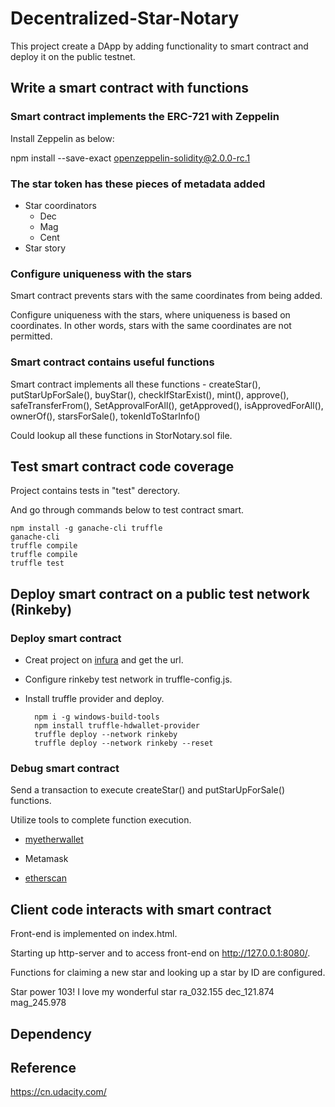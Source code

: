 # Decentralized-Star-Notary

This project create a DApp by adding functionality to smart contract and deploy it on the public testnet.

## Write a smart contract with functions

### Smart contract implements the ERC-721 with Zeppelin

Install Zeppelin as below:

npm install --save-exact openzeppelin-solidity@2.0.0-rc.1

### The star token has these pieces of metadata added

-  Star coordinators
	- Dec
    - Mag
	- Cent
-  Star story

### Configure uniqueness with the stars

Smart contract prevents stars with the same coordinates from being added.

Configure uniqueness with the stars, where uniqueness is based on coordinates. In other words, stars with the same coordinates are not permitted.

### Smart contract contains useful functions

Smart contract implements all these functions - createStar(), putStarUpForSale(), buyStar(), checkIfStarExist(), mint(), approve(), safeTransferFrom(), SetApprovalForAll(), getApproved(), isApprovedForAll(), ownerOf(), starsForSale(), tokenIdToStarInfo()

Could lookup all these functions in StorNotary.sol file.

## Test smart contract code coverage

Project contains tests in "test" derectory.

And go through commands below to test contract smart.

	npm install -g ganache-cli truffle
	ganache-cli
	truffle compile
	truffle compile
	truffle test

## Deploy smart contract on a public test network (Rinkeby)

### Deploy smart contract

- Creat project on [infura](https://infura.io/dashboard) and get the url.

- Configure rinkeby test network in truffle-config.js.

- Install truffle provider and deploy.

		npm i -g windows-build-tools
		npm install truffle-hdwallet-provider
		truffle deploy --network rinkeby
		truffle deploy --network rinkeby --reset

### Debug smart contract

Send a transaction to execute createStar() and putStarUpForSale() functions.


Utilize tools to complete function execution.

- [myetherwallet](https://www.myetherwallet.com)

- Metamask

- [etherscan](https://rinkeby.etherscan.io)

## Client code interacts with smart contract

Front-end is implemented on index.html.

Starting up http-server and to access front-end on http://127.0.0.1:8080/.

Functions for claiming a new star and looking up a star by ID  are configured.


Star power 103! I love my wonderful star ra_032.155 dec_121.874 mag_245.978

## Dependency

## Reference

https://cn.udacity.com/
